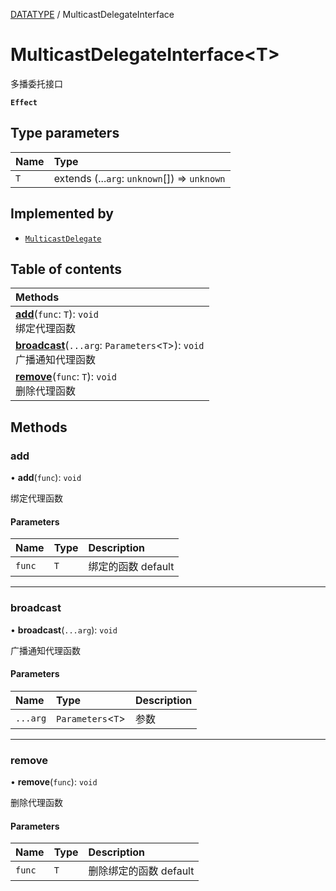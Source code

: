[DATATYPE](../groups/DATATYPE.DATATYPE.md) / MulticastDelegateInterface

# MulticastDelegateInterface<T\> <Badge type="tip" text="Interface" /> <Score text="MulticastDelegateInterface<T\>" />

多播委托接口

**`Effect`**


## Type parameters

| Name | Type |
| :------ | :------ |
| `T` | extends (...`arg`: `unknown`[]) => `unknown` |

## Implemented by

- [`MulticastDelegate`](../classes/Type.MulticastDelegate.md)

## Table of contents

| Methods |
| :-----|
| **[add](Type.MulticastDelegateInterface.md#add)**(`func`: `T`): `void` <br> 绑定代理函数|
| **[broadcast](Type.MulticastDelegateInterface.md#broadcast)**(`...arg`: `Parameters`<`T`\>): `void` <br> 广播通知代理函数|
| **[remove](Type.MulticastDelegateInterface.md#remove)**(`func`: `T`): `void` <br> 删除代理函数|

## Methods

### add <Score text="add" /> 

• **add**(`func`): `void` 

绑定代理函数


#### Parameters

| Name | Type | Description |
| :------ | :------ | :------ |
| `func` | `T` |  绑定的函数 default |


___

### broadcast <Score text="broadcast" /> 

• **broadcast**(`...arg`): `void` 

广播通知代理函数


#### Parameters

| Name | Type | Description |
| :------ | :------ | :------ |
| `...arg` | `Parameters`<`T`\> |  参数 |


___

### remove <Score text="remove" /> 

• **remove**(`func`): `void` 

删除代理函数


#### Parameters

| Name | Type | Description |
| :------ | :------ | :------ |
| `func` | `T` |  删除绑定的函数 default |

